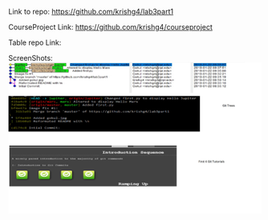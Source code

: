 Link to repo: https://github.com/krishg4/lab3part1

CourseProject Link: https://github.com/krishg4/courseproject

Table repo Link: 


ScreenShots: ![lab2_image1.jpg](lab2_image1.jpg)



